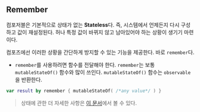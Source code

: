 ## Remember

컴포저블은 기본적으로 상태가 없는 **Stateless**다. 즉, 시스템에서 언제든지 다시 구성하고 값이 재설정된다. 허나 특정 값이 바뀌지 않고 남아있어야 하는 상황이 생기기 마련이다.  

컴포즈에선 이러한 상황을 간단하게 방지할 수 있는 기능을 제공한다. 바로 `remember`다.

- `remember`를 사용하려면 함수를 전달해야 한다.
  `remember`는 보통 `mutableStateOf()` 함수와 많이 쓰인다. `mutableStateOf()` 함수는 `observable`을 반환한다.

```kotlin
var result by remember { mutableStateOf( /*any value*/ ) }
```

> 상태에 관한 더 자세한 사항은 [이 문서](https://github.com/boiledCompose/3_Tip-Calculator)에서 볼 수 있다.
